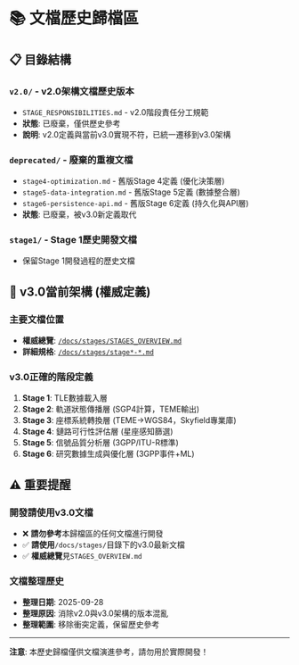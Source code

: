 # 📚 文檔歷史歸檔區

## 📋 目錄結構

### `v2.0/` - v2.0架構文檔歷史版本
- `STAGE_RESPONSIBILITIES.md` - v2.0階段責任分工規範
- **狀態**: 已廢棄，僅供歷史參考
- **說明**: v2.0定義與當前v3.0實現不符，已統一遷移到v3.0架構

### `deprecated/` - 廢棄的重複文檔
- `stage4-optimization.md` - 舊版Stage 4定義 (優化決策層)
- `stage5-data-integration.md` - 舊版Stage 5定義 (數據整合層)
- `stage6-persistence-api.md` - 舊版Stage 6定義 (持久化與API層)
- **狀態**: 已廢棄，被v3.0新定義取代

### `stage1/` - Stage 1歷史開發文檔
- 保留Stage 1開發過程的歷史文檔

## 🎯 v3.0當前架構 (權威定義)

### 主要文檔位置
- **權威總覽**: [`/docs/stages/STAGES_OVERVIEW.md`](../stages/STAGES_OVERVIEW.md)
- **詳細規格**: [`/docs/stages/stage*-*.md`](../stages/)

### v3.0正確的階段定義
1. **Stage 1**: TLE數據載入層
2. **Stage 2**: 軌道狀態傳播層 (SGP4計算，TEME輸出)
3. **Stage 3**: 座標系統轉換層 (TEME→WGS84，Skyfield專業庫)
4. **Stage 4**: 鏈路可行性評估層 (星座感知篩選)
5. **Stage 5**: 信號品質分析層 (3GPP/ITU-R標準)
6. **Stage 6**: 研究數據生成與優化層 (3GPP事件+ML)

## ⚠️ 重要提醒

### 開發請使用v3.0文檔
- ❌ **請勿參考**本歸檔區的任何文檔進行開發
- ✅ **請使用**`/docs/stages/`目錄下的v3.0最新文檔
- ✅ **權威總覽**見`STAGES_OVERVIEW.md`

### 文檔整理歷史
- **整理日期**: 2025-09-28
- **整理原因**: 消除v2.0與v3.0架構的版本混亂
- **整理範圍**: 移除衝突定義，保留歷史參考

---

**注意**: 本歷史歸檔僅供文檔演進參考，請勿用於實際開發！